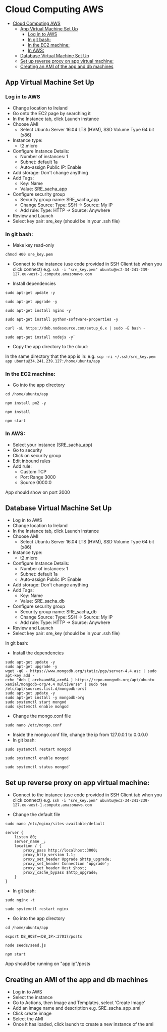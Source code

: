 # Cloud Computing AWS
- [Cloud Computing AWS](#cloud-computing-aws)
  - [App Virtual Machine Set Up](#app-virtual-machine-set-up)
    - [Log in to AWS](#log-in-to-aws)
    - [In git bash:](#in-git-bash)
    - [In the EC2 machine:](#in-the-ec2-machine)
    - [In AWS:](#in-aws)
  - [Database Virtual Machine Set Up](#database-virtual-machine-set-up)
  - [Set up reverse proxy on app virtual machine:](#set-up-reverse-proxy-on-app-virtual-machine)
  - [Creating an AMI of the app and db machines](#creating-an-ami-of-the-app-and-db-machines)

## App Virtual Machine Set Up
### Log in to AWS
- Change location to Ireland
- Go onto the EC2 page by searching it
- In the Instance tab, click Launch instance
- Choose AMI
    - Select Ubuntu Server 16.04 LTS (HVM), SSD Volume Type 64 bit (x86)
- Instance type:
    - t2.micro
- Configure Instance Details:
    - Number of instances: 1
    - Subnet: default 1a
    - Auto-assign Public IP: Enable
- Add storage: Don't change anything
- Add Tags:
    - Key: Name
    - Value: SRE_sacha_app
- Configure security group
    - Security group name: SRE_sacha_app 
    - Change Source: Type: SSH -> Source: My IP
    - Add rule: Type: HTTP -> Source: Anywhere
- Review and Launch
- Select key pair: sre_key (should be in your .ssh file)

### In git bash:

- Make key read-only

`chmod 400 sre_key.pem`

- Connect to the instance (use code provided in SSH Client tab when you click connect)
e.g.
`ssh -i "sre_key.pem" ubuntu@ec2-34-241-239-127.eu-west-1.compute.amazonaws.com`

- Install dependencies
```
sudo apt-get update -y

sudo apt-get upgrade -y

sudo apt-get install nginx -y

sudo apt-get install python-software-properties -y

curl -sL https://deb.nodesource.com/setup_6.x | sudo -E bash -

sudo apt-get install nodejs -y`
```
- Copy the app directory to the cloud:

In the same directory that the app is in:
e.g.
`scp -ri ~/.ssh/sre_key.pem app ubuntu@34.241.239.127:/home/ubuntu/app`

### In the EC2 machine:

- Go into the app directory

`cd /home/ubuntu/app`

`npm install pm2 -y`

`npm install`

`npm start`

### In AWS:
- Select your instance (SRE_sacha_app)
- Go to security
- Click on security group
- Edit inbound rules
- Add rule:
    - Custom TCP
    - Port Range 3000
    - Source 0000:0

App should show on port 3000

## Database Virtual Machine Set Up
- Log in to AWS
- Change location to Ireland
- In the Instance tab, click Launch instance
- Choose AMI
    - Select Ubuntu Server 16.04 LTS (HVM), SSD Volume Type 64 bit (x86)
- Instance type:
    - t2.micro
- Configure Instance Details:
    - Number of instances: 1
    - Subnet: default 1a
    - Auto-assign Public IP: Enable
- Add storage: Don't change anything
- Add Tags:
    - Key: Name
    - Value: SRE_sacha_db
- Configure security group
    - Security group name: SRE_sacha_db 
    - Change Source: Type: SSH -> Source: My IP
    - Add rule: Type: HTTP -> Source: Anywhere
- Review and Launch
- Select key pair: sre_key (should be in your .ssh file)

In git bash:

- Install the dependencies
```
sudo apt-get update -y
sudo apt-get upgrade -y
wget -qO - https://www.mongodb.org/static/pgp/server-4.4.asc | sudo apt-key add -
echo "deb [ arch=amd64,arm64 ] https://repo.mongodb.org/apt/ubuntu xenial/mongodb-org/4.4 multiverse" | sudo tee /etc/apt/sources.list.d/mongodb-orst
sudo apt-get update -y
sudo apt-get install -y mongodb-org
sudo systemctl start mongod
sudo systemctl enable mongod
```
- Change the mongo.conf file

`sudo nano /etc/mongo.conf`

- Inside the mongo.conf file, change the ip from 127.0.0.1 to 0.0.0.0
- In git bash:
```
sudo systemctl restart mongod

sudo systemctl enable mongod

sudo systemctl status mongod`
```
## Set up reverse proxy on app virtual machine:

- Connect to the instance (use code provided in SSH Client tab when you click connect)
e.g.
`ssh -i "sre_key.pem" ubuntu@ec2-34-241-239-127.eu-west-1.compute.amazonaws.com
`

- Change the default file

` sudo nano /etc/nginx/sites-available/default `
```
server {
    listen 80;
    server_name _;
    location / {
        proxy_pass http://localhost:3000;      
        proxy_http_version 1.1;
        proxy_set_header Upgrade $http_upgrade;
        proxy_set_header Connection 'upgrade'; 
        proxy_set_header Host $host;
        proxy_cache_bypass $http_upgrade;      
    }
}
```
- In git bash:

`sudo nginx -t`

`sudo systemctl restart nginx`
- Go into the app directory
```
cd /home/ubuntu/app

export DB_HOST=<DB_IP>:27017/posts

node seeds/seed.js

npm start
```
App should be running on "app ip"/posts

## Creating an AMI of the app and db machines

- Log in to AWS
- Select the instance
- Go to Actions, then Image and Templates, select 'Create Image'
- Add an image name and description e.g. SRE_sacha_app_ami
- Click create image
- Select the AMI
- Once it has loaded, click launch to create a new instance of the ami